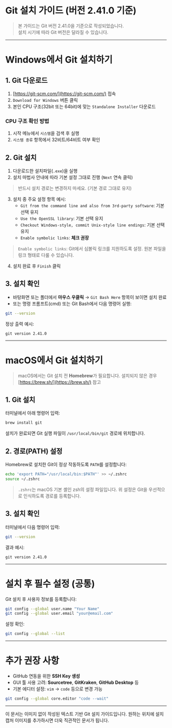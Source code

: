 # Git 설치 가이드 (버전 2.41.0 기준)

> 본 가이드는 Git 버전 2.41.0을 기준으로 작성되었습니다.  
> 설치 시기에 따라 Git 버전은 달라질 수 있습니다.

---

# Windows에서 Git 설치하기

## 1. Git 다운로드

1. [https://git-scm.com/](https://git-scm.com/) 접속  
2. `Download for Windows` 버튼 클릭  
3. 본인 CPU 구조(32bit 또는 64bit)에 맞는 `Standalone Installer` 다운로드  

### CPU 구조 확인 방법

1. 시작 메뉴에서 `시스템`을 검색 후 실행  
2. `시스템 종류` 항목에서 32비트/64비트 여부 확인

## 2. Git 설치

1. 다운로드한 설치파일(`.exe`)을 실행  
2. 설치 마법사 안내에 따라 기본 설정 그대로 진행 (`Next` 연속 클릭)

> 반드시 설치 경로는 변경하지 마세요. (기본 경로 그대로 유지)

3. 설치 중 주요 설정 항목 예시:
   - `Git from the command line and also from 3rd-party software`: 기본 선택 유지
   - `Use the OpenSSL library`: 기본 선택 유지
   - `Checkout Windows-style, commit Unix-style line endings`: 기본 선택 유지
   - `Enable symbolic links`: **체크 권장**

> `Enable symbolic links`: Git에서 심볼릭 링크를 지원하도록 설정. 원본 파일을 링크 형태로 다룰 수 있습니다.

4. 설치 완료 후 `Finish` 클릭

## 3. 설치 확인

- 바탕화면 또는 폴더에서 **마우스 우클릭** → `Git Bash Here` 항목이 보이면 설치 완료  
- 또는 명령 프롬프트(cmd) 또는 Git Bash에서 다음 명령어 실행:

```bash
git --version
````

정상 출력 예시:

```
git version 2.41.0
```

---

# macOS에서 Git 설치하기

> macOS에서는 Git 설치 전 **Homebrew**가 필요합니다.
> 설치되지 않은 경우 [https://brew.sh/](https://brew.sh/) 참고

## 1. Git 설치

터미널에서 아래 명령어 입력:

```bash
brew install git
```

설치가 완료되면 Git 실행 파일이 `/usr/local/bin/git` 경로에 위치합니다.

## 2. 경로(PATH) 설정

Homebrew로 설치한 Git이 정상 작동하도록 `PATH`를 설정합니다:

```bash
echo 'export PATH="/usr/local/bin:$PATH"' >> ~/.zshrc
source ~/.zshrc
```

> `.zshrc`는 macOS 기본 셸인 zsh의 설정 파일입니다.
> 위 설정은 Git을 우선적으로 인식하도록 경로를 등록합니다.

## 3. 설치 확인

터미널에서 다음 명령어 입력:

```bash
git --version
```

결과 예시:

```
git version 2.41.0
```

---

# 설치 후 필수 설정 (공통)

Git 설치 후 사용자 정보를 등록합니다:

```bash
git config --global user.name "Your Name"
git config --global user.email "your@email.com"
```

설정 확인:

```bash
git config --global --list
```

---

# 추가 권장 사항

* GitHub 연동을 위한 **SSH Key 생성**
* GUI 툴 사용 고려: **Sourcetree**, **GitKraken**, **GitHub Desktop** 등
* 기본 에디터 설정: `vim` → `code` 등으로 변경 가능

```bash
git config --global core.editor "code --wait"
```

---

이 문서는 이미지 없이 작성된 텍스트 기반 Git 설치 가이드입니다.
원하는 위치에 설치 캡처 이미지를 추가하시면 더욱 직관적인 문서가 됩니다.

```

